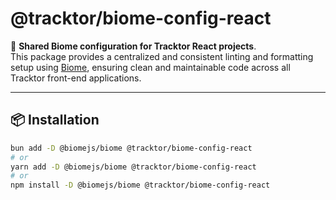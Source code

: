 # @tracktor/biome-config-react

🧹 **Shared Biome configuration for Tracktor React projects**.  
This package provides a centralized and consistent linting and formatting setup using [Biome](https://biomejs.dev/), ensuring clean and maintainable code across all Tracktor front-end applications.

---

## 📦 Installation

```bash
bun add -D @biomejs/biome @tracktor/biome-config-react
# or
yarn add -D @biomejs/biome @tracktor/biome-config-react
# or
npm install -D @biomejs/biome @tracktor/biome-config-react
